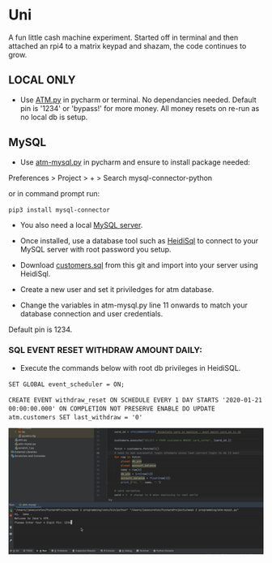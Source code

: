 # Uni
A fun little cash machine experiment. Started off in terminal and then attached an rpi4 to a matrix keypad and shazam, the code continues to grow.

## LOCAL ONLY
- Use [ATM.py](https://github.com/JakeCureton/Uni/blob/main/ATM.py) in pycharm or terminal. No dependancies needed.
Default pin is '1234' or 'bypass!' for more money. All money resets on re-run as no local db is setup.

## MySQL 
- Use [atm-mysql.py](https://github.com/JakeCureton/Uni/blob/main/atm-mysql.py) in pycharm and ensure to install package needed:

Preferences > Project > + > Search mysql-connector-python

or in command prompt run: 

`pip3 install mysql-connector`

- You also need a local [MySQL server](https://dev.mysql.com/downloads/mysql/). 

- Once installed, use a database tool such as [HeidiSql](https://www.heidisql.com/download.php) to connect to your MySQL server with root password you setup. 

- Download [customers.sql](https://github.com/JakeCureton/Uni/blob/main/customers.sql) from this git and import into your server using HeidiSql.

- Create a new user and set it priviledges for atm database.

- Change the variables in atm-mysql.py line 11 onwards to match your database connection and user credentials.

Default pin is 1234.

### SQL EVENT RESET WITHDRAW AMOUNT DAILY: 
- Execute the commands below with root db privileges in HeidiSQL.

`SET GLOBAL event_scheduler = ON;`

`CREATE EVENT withdraw_reset
ON SCHEDULE EVERY 1 DAY
STARTS '2020-01-21 00:00:00.000'
ON COMPLETION NOT PRESERVE
ENABLE
DO UPDATE atm.customers SET last_withdraw = '0'`


![](in-action.gif)
